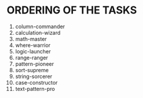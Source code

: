 # ORDERING OF THE TASKS

1. column-commander
2. calculation-wizard
3. math-master
4. where-warrior
5. logic-launcher
6. range-ranger
7. pattern-pioneer
8. sort-supreme
9. string-sorcerer
10. case-constructor
11. text-pattern-pro
